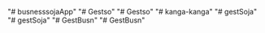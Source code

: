 "# busnesssojaApp" 
"# Gestso" 
"# Gestso" 
"# kanga-kanga" 
"# gestSoja" 
"# gestSoja" 
"# GestBusn" 
"# GestBusn" 
